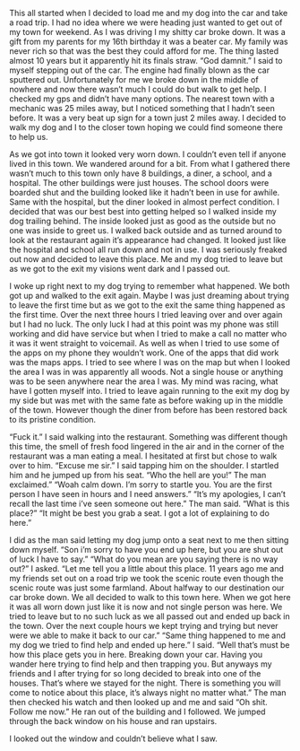 This all started when I decided to load me and my dog into the car and take a road trip. I had no idea where we were heading just wanted to get out of my town for weekend. As I was driving I my shitty car broke down. It was a gift from my parents for my 16th birthday it was a beater car. My family was never rich so that was the best they could afford for me. The thing lasted almost 10 years but it apparently hit its finals straw. “God damnit.” I said to myself stepping out of the car. The engine had finally blown as the car sputtered out. Unfortunately for me we broke down in the middle of nowhere and now there wasn’t much I could do but walk to get help. I checked my gps and didn’t have many options. The nearest town with a mechanic was 25 miles away, but I noticed something that I hadn’t seen before. It was a very beat up sign for a town just 2 miles away. I decided to walk my dog and I to the closer town hoping we could find someone there to help us. 

As we got into town it looked very worn down. I couldn’t even tell if anyone lived in this town. We wandered around for a bit. From what I gathered there wasn’t much to this town only have 8 buildings, a diner, a school, and a hospital. The other buildings were just houses. The school doors were boarded shut and the building looked like it hadn’t been in use for awhile. Same with the hospital, but the diner looked in almost perfect condition. I decided that was our best best into getting helped so I walked inside my dog trailing behind. The inside looked just as good as the outside but no one was inside to greet us. I walked back outside and as turned around to look at the restaurant again it’s appearance had changed. It looked just like the hospital and school all run down and not in use. I was seriously freaked out now and decided to leave this place. Me and my dog tried to leave but as we got to the exit my visions went dark and I passed out. 

I woke up right next to my dog trying to remember what happened. We both got up and walked to the exit again. Maybe I was just dreaming about trying to leave the first time but as we got to the exit the same thing happened as the first time. Over the next three hours I tried leaving over and over again but I had no luck. The only luck I had at this point was my phone was still working and did have service but when I tried to make a call no matter who it was it went straight to voicemail. As well as when I  tried to use some of the apps on my phone they wouldn’t work. One of the apps that did work was the maps apps. I tried to see where I was on the map but when I looked the area I was in was apparently all woods. Not a single house or anything was to be seen anywhere near the area I was. My mind was racing, what have I gotten myself into. I tried to leave again running to the exit my dog by my side but was met with the same fate as before waking up in the middle of the town. However though the diner from before has been restored back to its pristine condition.

“Fuck it.” I said walking into the restaurant. Something was different though this time, the smell of fresh food lingered in the air and in the corner of the restaurant was a man eating a meal. I hesitated at first but chose to walk over to him. “Excuse me sir.” I said tapping him on the shoulder. I startled him and he jumped up from his seat. “Who the hell are you!” The man exclaimed.” “Woah calm down. I’m sorry to startle you. You are the first person I have seen in hours and I need answers.” “It’s my apologies, I can’t recall the last time i’ve seen someone out here.” The man said. “What is this place?” “It might be best you grab a seat. I got a lot of explaining to do here.” 

I did as the man said letting my dog jump onto a seat next to me then sitting down myself. “Son i’m sorry to have you end up here, but you are shut out of luck I have to say.” “What do you mean are you saying there is no way out?” I asked. “Let me tell you a little about this place. 11 years ago me and my friends set out on a road trip we took the scenic route even though the scenic route was just some farmland. About halfway to our destination our car broke down. We all decided to walk to this town here. When we got here it was all worn down just like it is now and not single person was here. We tried to leave but to no such luck as we all passed out and ended up back in the town. Over the next  couple hours we kept trying and trying but never were we able to make it back to our car.” “Same thing happened to me and my dog we tried to find help and ended up here.” I said. “Well that’s must be how this place gets you in here. Breaking down your car. Having you wander here trying to find help and then trapping you. But anyways my friends and I after trying for so long decided to break into one of the houses. That’s where we stayed for the night. There is something you will come to notice about this place, it’s always night no matter what.” The man then checked his watch and then looked up and me and said “Oh shit. Follow me now.” He ran out of the building and I followed. We jumped through the back window on his house and ran upstairs. 

I looked out the window and couldn’t believe what I saw.